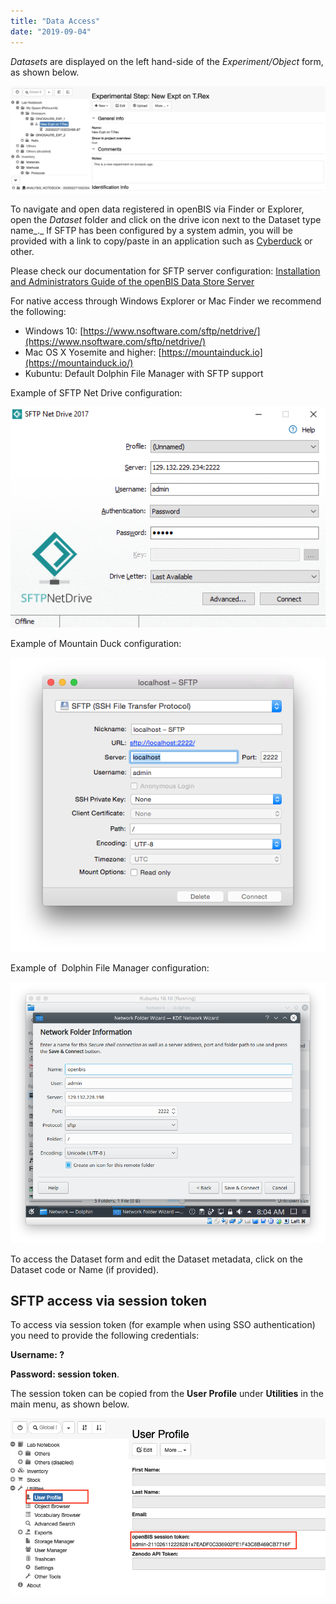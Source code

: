 ```yaml
---
title: "Data Access"
date: "2019-09-04"
---
```


  
_Datasets_ are displayed on the left hand-side of the _Experiment/Object_ form, as shown below.

![](images/Screenshot-2020-02-27-at-11.47.31.png)

To navigate and open data registered in openBIS via Finder or Explorer, open the _Dataset_ folder and click on the drive icon next to the Dataset type name_._ If SFTP has been configured by a system admin, you will be provided with a link to copy/paste in an application such as [Cyberduck](https://cyberduck.io/) or other.

Please check our documentation for SFTP server configuration: [Installation and Administrators Guide of the openBIS Data Store Server](https://unlimited.ethz.ch/display/openBISDoc2010/Installation+and+Administrators+Guide+of+the+openBIS+Data+Store+Server#InstallationandAdministratorsGuideoftheopenBISDataStoreServer-ExampleSFTPclientconfiguration)

For native access through Windows Explorer or Mac Finder we recommend the following:

- Windows 10: [https://www.nsoftware.com/sftp/netdrive/](https://www.nsoftware.com/sftp/netdrive/)
- Mac OS X Yosemite and higher: [https://mountainduck.io](https://mountainduck.io/)
- Kubuntu: Default Dolphin File Manager with SFTP support

  
Example of SFTP Net Drive configuration:

![](images/sftp_net_drive.png)

Example of Mountain Duck configuration:

![](images/mountain_duck.png)

Example of  Dolphin File Manager configuration:

![](images/dolphin.png)

To access the Dataset form and edit the Dataset metadata, click on the Dataset code or Name (if provided).

## SFTP access via session token

To access via session token (for example when using SSO authentication) you need to provide the following credentials:

**Username: ?**

**Password: session token**.

The session token can be copied from the **User Profile** under **Utilities** in the main menu, as shown below.

![](images/Screenshot-2021-10-26-at-13.23.13-1.png)
